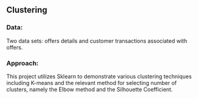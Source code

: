 
## Clustering

### Data:

Two data sets: offers details and customer transactions associated with offers.

### Approach:

This project utilizes Sklearn to demonstrate various clustering techniques including K-means and the relevant method for selecting number of clusters, namely the Elbow method and the Silhouette Coefficient.
